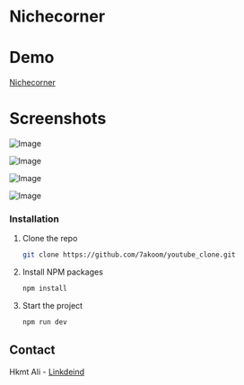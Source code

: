 # Nichecorner

# Demo
[Nichecorner](https://nichecorner.vercel.app/)

# Screenshots

![Image](https://github.com/user-attachments/assets/c26bf4d0-a5b5-4aa5-bddf-df4488c93a2b)

![Image](https://github.com/user-attachments/assets/55a6b259-3695-4065-80c0-dc94bf28e2db)

![Image](https://github.com/user-attachments/assets/dc9bc87d-43aa-40c6-8598-f5ec27437671)

![Image](https://github.com/user-attachments/assets/ae894b76-96bc-49a4-b5f9-c60eda903847)



### Installation

1. Clone the repo
   ```sh
   git clone https://github.com/7akoom/youtube_clone.git
   ```
2. Install NPM packages
   ```sh
   npm install
   ```
3. Start the project
    ```sh
   npm run dev
   ```

## Contact

Hkmt Ali - [Linkdeind](www.linkedin.com/in/hkmt-ali)
